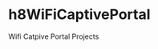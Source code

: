 # h8WiFiCaptivePortal

Wifi Catpive Portal Projects

<!-- 
    CSS framework - Bootstrap 4 : https://getbootstrap.com/docs/4.0/getting-started/introduction/ 

    CSS Animations : https://daneden.github.io/animate.css/ 

    Js Alertbox :-  https://sweetalert2.github.io/
-->